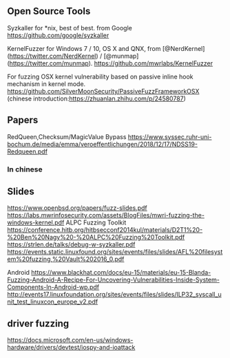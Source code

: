 
## Open Source Tools
Syzkaller for \*nix, best of best. from Google 
https://github.com/google/syzkaller 

KernelFuzzer for Windows 7 / 10, OS X and QNX, from [@NerdKernel] (https://twitter.com/NerdKernel) / [@munmap] (https://twitter.com/munmap). 
https://github.com/mwrlabs/KernelFuzzer 

For fuzzing OSX kernel vulnerability based on passive inline hook mechanism in kernel mode. 
https://github.com/SilverMoonSecurity/PassiveFuzzFrameworkOSX (chinese introduction:https://zhuanlan.zhihu.com/p/24580787) 

## Papers 

RedQueen,Checksum/MagicValue Bypass 
https://www.syssec.ruhr-uni-bochum.de/media/emma/veroeffentlichungen/2018/12/17/NDSS19-Redqueen.pdf 

### In chinese 

## Slides 
https://www.openbsd.org/papers/fuzz-slides.pdf 
https://labs.mwrinfosecurity.com/assets/BlogFiles/mwri-fuzzing-the-windows-kernel.pdf
ALPC Fuzzing Toolkit
https://conference.hitb.org/hitbsecconf2014kul/materials/D2T1%20-%20Ben%20Nagy%20-%20ALPC%20Fuzzing%20Toolkit.pdf 
https://strlen.de/talks/debug-w-syzkaller.pdf 
https://events.static.linuxfound.org/sites/events/files/slides/AFL%20filesystem%20fuzzing,%20Vault%202016_0.pdf 

Android 
https://www.blackhat.com/docs/eu-15/materials/eu-15-Blanda-Fuzzing-Android-A-Recipe-For-Uncovering-Vulnerabilities-Inside-System-Components-In-Android-wp.pdf
http://events17.linuxfoundation.org/sites/events/files/slides/ILP32_syscall_unit_test_linuxcon_europe_v2.pdf 

## driver fuzzing
https://docs.microsoft.com/en-us/windows-hardware/drivers/devtest/iospy-and-ioattack


